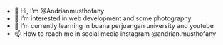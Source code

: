 - 👋 Hi, I’m @Andrianmusthofany
- 👀 I’m interested in web development and some photography
- 🌱 I’m currently learning in buana perjuangan university and youtube
- 📫 How to reach me in social media instagram @andrian.musthofany
